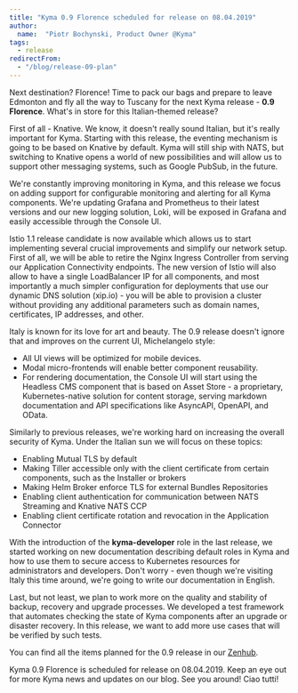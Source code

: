 ```yaml
---
title: "Kyma 0.9 Florence scheduled for release on 08.04.2019"
author:
  name:  "Piotr Bochynski, Product Owner @Kyma"
tags:
  - release
redirectFrom:
  - "/blog/release-09-plan"
---
```


Next destination? Florence! Time to pack our bags and prepare to leave Edmonton and fly all the way to Tuscany for the next Kyma release - **0.9 Florence**. What's in store for this Italian-themed release?

 <!-- overview -->

First of all - Knative. We know, it doesn't really sound Italian, but it's really important for Kyma. Starting with this release, the eventing mechanism is going to be based on Knative by default. Kyma will still ship with NATS, but switching to Knative opens a world of new possibilities and will allow us to support other messaging systems, such as Google PubSub, in the future. 

We're constantly improving monitoring in Kyma, and this release we focus on adding support for configurable monitoring and alerting for all Kyma components. We're updating Grafana and Prometheus to their latest versions and our new logging solution, Loki, will be exposed in Grafana and easily accessible through the Console UI. 

Istio 1.1 release candidate is now available which allows us to start implementing several crucial improvements and simplify our network setup. First of all, we will be able to retire the Nginx Ingress Controller from serving our Application Connectivity endpoints. The new version of Istio will also allow to have a single LoadBalancer IP for all components, and most importantly a much simpler configuration for deployments that use our dynamic DNS solution (xip.io) - you will be able to provision a cluster without providing any additional parameters such as domain names, certificates, IP addresses, and other. 

Italy is known for its love for art and beauty. The 0.9 release doesn't ignore that and improves on the current UI, Michelangelo style: 
  - All UI views will be optimized for mobile devices. 
  - Modal micro-frontends will enable better component reusability. 
  - For rendering documentation, the Console UI will start using the Headless CMS component that is based on Asset Store - a proprietary, Kubernetes-native solution for content storage, serving markdown documentation and API specifications like AsyncAPI, OpenAPI, and OData. 

Similarly to previous releases, we're working hard on increasing the overall security of Kyma. Under the Italian sun we will focus on these topics:
  - Enabling Mutual TLS by default 
  - Making Tiller accessible only with the client certificate from certain components, such as the Installer or brokers
  - Making Helm Broker enforce TLS for external Bundles Repositories
  - Enabling client authentication for communication between NATS Streaming and Knative NATS CCP
  - Enabling client certificate rotation and revocation in the Application Connector

With the introduction of the **kyma-developer** role in the last release, we started working on new documentation describing default roles in Kyma and how to use them to secure access to Kubernetes resources for administrators and developers. Don't worry - even though we're visiting Italy this time around, we're going to write our documentation in English. 

Last, but not least, we plan to work more on the quality and stability of backup, recovery and upgrade processes. We developed a test framework that automates checking the state of Kyma components after an upgrade or disaster recovery. In this release, we want to add more use cases that will be verified by such tests.

You can find all the items planned for the 0.9 release in our [Zenhub](https://app.zenhub.com/workspaces/kyma---all-repositories-5b6d5985084045741e744dea/reports/release?release=5c5aae9ddcf5235c1876a4f2).

Kyma 0.9 Florence is scheduled for release on 08.04.2019. Keep an eye out for more Kyma news and updates on our blog. See you around! Ciao tutti!

